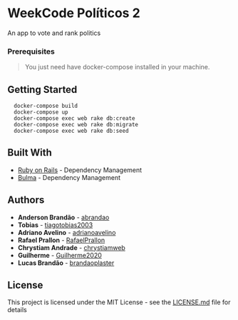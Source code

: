 # WeekCode Políticos 2
An app to vote and rank politics

### Prerequisites
>You just need have docker-compose installed in your machine.

## Getting Started
  ```
    docker-compose build
    docker-compose up
    docker-compose exec web rake db:create
    docker-compose exec web rake db:migrate
    docker-compose exec web rake db:seed
  ```
  

## Built With
* [Ruby on Rails](https://rubyonrails.org/) - Dependency Management
* [Bulma](https://bulma.io/) - Dependency Management

## Authors
  * **Anderson Brandão** - [abrandao](https://github.com/abrandao)
  * **Tobias** - [tiagotobias2003](https://github.com/tiagotobias2003)
  * **Adriano Avelino** - [adrianoavelino](https://github.com/adrianoavelino)
  * **Rafael Prallon** - [RafaelPrallon](https://github.com/rafaelprallon)
  * **Chrystiam Andrade** - [chrystiamweb](https://github.com/chrystiamweb)
  * **Guilherme** - [Guilherme2020](https://github.com/Guilherme2020)
  * **Lucas Brandão** - [brandaoplaster](https://github.com/brandaoplaster)

## License
This project is licensed under the MIT License - see the [LICENSE.md](LICENSE.md) file for details